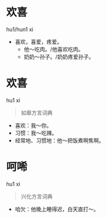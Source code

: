 # 欢喜
hu1/hun1 xi
- 喜欢，喜爱，疼爱。
  - 他～吃肉。/他喜欢吃肉。 
  - 奶奶～孙子。/奶奶疼爱孙子。

# 欢喜
hu1 xi
> 如皋方言词典
- 喜欢：我～你。
- 习惯：我～吃辣。
- 经常地、习惯地：他～把饭煮啊焦啊。

# 呵唏
hu1 xi
> 兴化方言词典
- 哈欠：他晚上睡得迟，白天直打～。
